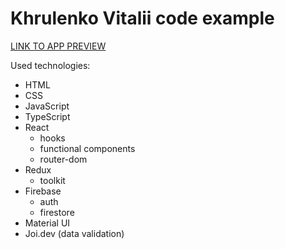 # Khrulenko Vitalii code example

[LINK TO APP PREVIEW](https://khrulenko.github.io/code_example/)

Used technologies:

- HTML
- CSS
- JavaScript
- TypeScript
- React
  - hooks
  - functional components
  - router-dom
- Redux
  - toolkit
- Firebase
  - auth
  - firestore
- Material UI
- Joi.dev (data validation)
